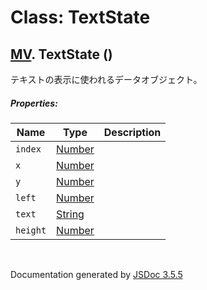 # Class: TextState

## [MV](MV.md).  TextState ()

テキストの表示に使われるデータオブジェクト。

##### Properties:

| Name | Type | Description |
| --- | --- | --- |
| `index` | [Number](Number.md) |  |
| `x` | [Number](Number.md) |  |
| `y` | [Number](Number.md) |  |
| `left` | [Number](Number.md) |  |
| `text` | [String](String.md) |  |
| `height` | [Number](Number.md) |  |

<dl>
</dl>


 <br>

  Documentation generated by [JSDoc 3.5.5](https://github.com/jsdoc3/jsdoc)
